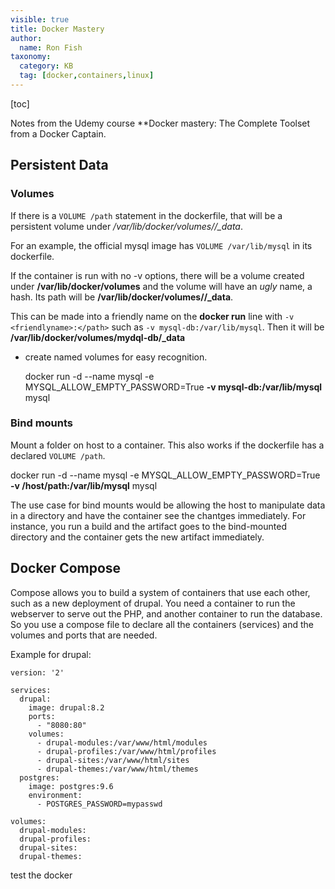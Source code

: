 ```yaml
---
visible: true
title: Docker Mastery
author:
  name: Ron Fish
taxonomy:
  category: KB
  tag: [docker,containers,linux]
---
```


[toc]

Notes from the Udemy course **Docker mastery: The Complete Toolset from a Docker Captain.

## Persistent Data

### Volumes

If there is a `VOLUME /path` statement in the dockerfile, that will be a persistent volume under */var/lib/docker/volumes/<hash>/_data*.

For an example, the official mysql image has `VOLUME /var/lib/mysql` in its dockerfile.

If the container is run with no -v options, there will be a volume created under **/var/lib/docker/volumes** and the  volume will have an *ugly* name, a hash. Its path will be **/var/lib/docker/volumes/<hash>/_data**. 

This can be made into a friendly name on the **docker run** line with `-v <friendlyname>:</path>` such as `-v mysql-db:/var/lib/mysql`. Then it will be **/var/lib/docker/volumes/mydql-db/_data**

- create named volumes for easy recognition.

     docker run -d --name mysql -e MYSQL_ALLOW_EMPTY_PASSWORD=True **-v mysql-db:/var/lib/mysql** mysql

### Bind mounts

Mount a folder on host to a container. This also works if the dockerfile has a declared `VOLUME /path`. 

  docker run -d --name mysql -e MYSQL_ALLOW_EMPTY_PASSWORD=True **-v /host/path:/var/lib/mysql** mysql

The use case for bind mounts would be allowing the host to manipulate data in a directory and have the container see the chantges immediately. For instance, you run a build and the artifact goes to the bind-mounted directory and the container gets the new artifact immediately.

## Docker Compose

Compose allows you to build a system of containers that use each other, such as a new deployment of drupal. You need a container to run the webserver to serve out the PHP, and another container to run the database. So you use a compose file to declare all the containers (services)  and the volumes and ports that are needed.

Example for drupal:

    version: '2'

    services:
      drupal:
        image: drupal:8.2
        ports:
          - "8080:80"
        volumes:
          - drupal-modules:/var/www/html/modules
          - drupal-profiles:/var/www/html/profiles       
          - drupal-sites:/var/www/html/sites      
          - drupal-themes:/var/www/html/themes
      postgres:
        image: postgres:9.6
        environment:
          - POSTGRES_PASSWORD=mypasswd

    volumes:
      drupal-modules:
      drupal-profiles:
      drupal-sites:
      drupal-themes:


test the docker 